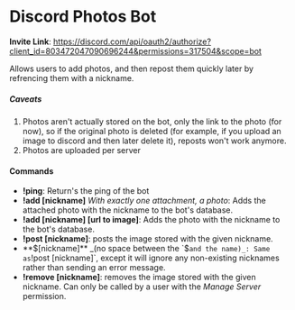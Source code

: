 # Discord Photos Bot
**Invite Link**: https://discord.com/api/oauth2/authorize?client_id=803472047090696244&permissions=317504&scope=bot

Allows users to add photos, and then repost them quickly later by refrencing them with a nickname.

##### Caveats

1. Photos aren't actually stored on the bot, only the link to the photo (for now), so if the original photo is deleted (for example, if you upload an image to discord and then later delete it), reposts won't work anymore.
2. Photos are uploaded per server

#### Commands

- **!ping**: Return's the ping of the bot
- **!add [nickname]** _With exactly one attachment, a photo_: Adds the attached photo with the nickname to the bot's database.
- **!add [nickname] [url to image]**: Adds the photo with the nickname to the bot's database.
- **!post [nickname]**: posts the image stored with the given nickname.
- **$[nickname]** _(no space between the `$` and the name)_: Same as `!post [nickname]`, except it will ignore any non-existing nicknames rather than sending an error message.
- **!remove [nickname]**: removes the image stored with the given nickname. Can only be called by a user with the _Manage Server_ permission.
